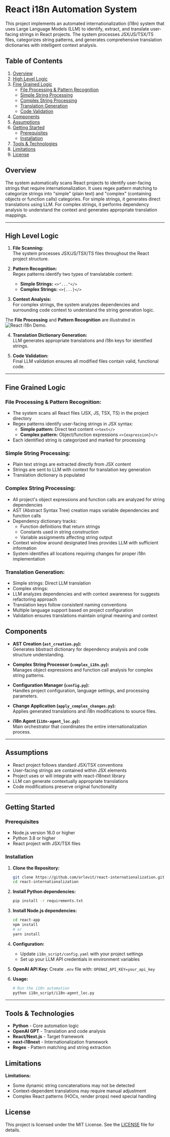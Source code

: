 # React i18n Automation System

This project implements an automated internationalization (i18n) system that uses Large Language Models (LLM) to identify, extract, and translate user-facing strings in React projects. The system processes JSX/JS/TSX/TS files, categorizes string patterns, and generates comprehensive translation dictionaries with intelligent context analysis.

## Table of Contents

1. [Overview](#overview)
2. [High Level Logic](#high-level-logic)
3. [Fine Grained Logic](#fine-grained-logic)
   - [File Processing & Pattern Recognition](#file-processing--pattern-recognition)
   - [Simple String Processing](#simple-string-processing)
   - [Complex String Processing](#complex-string-processing)
   - [Translation Generation](#translation-generation)
   - [Code Validation](#code-validation)
4. [Components](#components)
5. [Assumptions](#assumptions)
6. [Getting Started](#getting-started)
   - [Prerequisites](#prerequisites)
   - [Installation](#installation)
7. [Tools & Technologies](#tools--technologies)
8. [Limitations](#limitations--tests)
9. [License](#license)

## Overview

The system automatically scans React projects to identify user-facing strings that require internationalization. It uses regex pattern matching to categorize strings into "simple" (plain text) and "complex" (containing objects or function calls) categories. For simple strings, it generates direct translations using LLM. For complex strings, it performs dependency analysis to understand the context and generates appropriate translation mappings.

---

## High Level Logic

1. **File Scanning:**  
   The system processes JSX/JS/TSX/TS files throughout the React project structure.

2. **Pattern Recognition:**  
   Regex patterns identify two types of translatable content:
   - **Simple Strings:** `<>"..."</>`
   - **Complex Strings:** `<>{...}</>`

3. **Context Analysis:**  
   For complex strings, the system analyzes dependencies and surrounding code context to understand the string generation logic.

The **File Processing** and **Pattern Recognition** are illustrated in ![React i18n Demo](images/react_i18n_demo.gif).

4. **Translation Dictionary Generation:**  
   LLM generates appropriate translations and i18n keys for identified strings.

5. **Code Validation:**  
   Final LLM validation ensures all modified files contain valid, functional code.

---

## Fine Grained Logic

### **File Processing & Pattern Recognition:**
   - The system scans all React files (JSX, JS, TSX, TS) in the project directory
   - Regex patterns identify user-facing strings in JSX syntax:
     - **Simple pattern:** Direct text content `<>text</>`
     - **Complex pattern:** Object/function expressions `<>{expression}</>`
   - Each identified string is categorized and marked for processing


### **Simple String Processing:**
   - Plain text strings are extracted directly from JSX content
   - Strings are sent to LLM with context for translation key generation
   - Translation dictionary is populated

### **Complex String Processing:**
   - All project's object expressions and function calls are analyzed for string dependencies
   - AST (Abstract Syntax Tree) creation maps variable dependencies and function calls
   - Dependency dictionary tracks:
     - Function definitions that return strings
     - Constants used in string construction
     - Variable assignments affecting string output
   - Context window around designated lines provides LLM with sufficient information
   - System identifies all locations requiring changes for proper i18n implementation

### **Translation Generation:**
   - Simple strings: Direct LLM translation 
   - Complex strings:
   - LLM analyzes dependencies and with context awareness for suggests refactoring approach
   - Translation keys follow consistent naming conventions
   - Multiple language support based on project configuration
   - Validation ensures translations maintain original meaning and context

## Components

- **AST Creation (`ast_creation.py`):**  
  Generates bbstract dictionary for dependency analysis and code structure understanding.

- **Complex String Processor (`complex_i18n.py`):**  
  Manages object expressions and function call analysis for complex string patterns.

- **Configuration Manager (`config.py`):**  
  Handles project configuration, language settings, and processing parameters.

- **Change Application (`apply_complex_changes.py`):**  
  Applies generated translations and i18n modifications to source files.

- **i18n Agent (`i18n-agent_loc.py`):**  
  Main orchestrator that coordinates the entire internationalization process.

---

## Assumptions

- React project follows standard JSX/TSX conventions
- User-facing strings are contained within JSX elements
- Project uses or will integrate with react-i18next library
- LLM can generate contextually appropriate translations
- Code modifications preserve original functionality

---

## Getting Started

### Prerequisites
- Node.js version 16.0 or higher
- Python 3.8 or higher
- React project with JSX/TSX files

### Installation
1. **Clone the Repository:**
   ```bash
   git clone https://github.com/orlevit/react-internationalization.git
   cd react-internationalization
   ```

2. **Install Python dependencies:**
   ```bash
   pip install -r requirements.txt
   ```

3. **Install Node.js dependencies:**
   ```bash
   cd react-app
   npm install
   # or
   yarn install
   ```

4. **Configuration:**
   - Update `i18n_script/config.yaml` with your project settings
   - Set up your LLM API credentials in environment variables

5. **OpenAI API Key:**
   Create `.env` file with: `OPENAI_API_KEY=your_api_key`

6. **Usage:**
   ```bash
   # Run the i18n automation
   python i18n_script/i18n-agent_loc.py
   ```

---

## Tools & Technologies

- **Python** - Core automation logic
- **OpenAI GPT** - Translation and code analysis
- **React/Next.js** - Target framework
- **next-i18next** - Internationalization framework
- **Regex** - Pattern matching and string extraction

## Limitations

**Limitations:**
- Some dynamic string concatenations may not be detected
- Context-dependent translations may require manual adjustment
- Complex React patterns (HOCs, render props) need special handling

## License

This project is licensed under the MIT License. See the [LICENSE](LICENSE) file for details.
